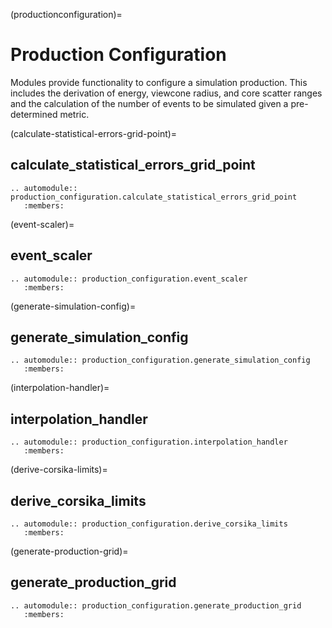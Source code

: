 (productionconfiguration)=

# Production Configuration

Modules provide functionality to configure a simulation production.
This includes the derivation of energy, viewcone radius, and core scatter ranges and
the calculation of the number of events to be simulated given a pre-determined metric.

(calculate-statistical-errors-grid-point)=

## calculate_statistical_errors_grid_point

```{eval-rst}
.. automodule:: production_configuration.calculate_statistical_errors_grid_point
   :members:
```

(event-scaler)=

## event_scaler

```{eval-rst}
.. automodule:: production_configuration.event_scaler
   :members:
```

(generate-simulation-config)=

## generate_simulation_config

```{eval-rst}
.. automodule:: production_configuration.generate_simulation_config
   :members:
```

(interpolation-handler)=

## interpolation_handler

```{eval-rst}
.. automodule:: production_configuration.interpolation_handler
   :members:
```

(derive-corsika-limits)=

## derive_corsika_limits

```{eval-rst}
.. automodule:: production_configuration.derive_corsika_limits
   :members:
```

(generate-production-grid)=

## generate_production_grid

```{eval-rst}
.. automodule:: production_configuration.generate_production_grid
   :members:
```
